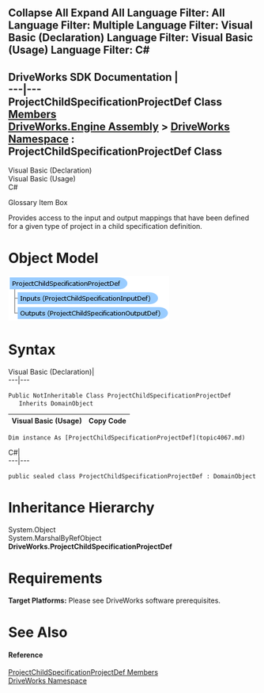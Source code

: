 Collapse All Expand All Language Filter: All  Language Filter: Multiple  Language Filter: Visual Basic (Declaration) Language Filter: Visual Basic (Usage) Language Filter: C#  
---  
DriveWorks SDK Documentation  |   
---|---  
ProjectChildSpecificationProjectDef Class   
[Members](topic4068.md)   
[DriveWorks.Engine Assembly](topic2156.md) > [DriveWorks Namespace](topic2159.md) : ProjectChildSpecificationProjectDef Class  
---  
  
Visual Basic (Declaration)    
Visual Basic (Usage)    
C# 

Glossary Item Box

Provides access to the input and output mappings that have been defined for a given type of project in a child specification definition. 

# Object Model

![](dotnetdiagramimages/image190.png)

# Syntax

Visual Basic (Declaration)|   
---|---  
      
    
    Public NotInheritable Class ProjectChildSpecificationProjectDef 
       Inherits DomainObject  
  
Visual Basic (Usage)| Copy Code  
---|---  
      
    
    Dim instance As [ProjectChildSpecificationProjectDef](topic4067.md)  
  
C#|   
---|---  
      
    
    public sealed class ProjectChildSpecificationProjectDef : DomainObject   
  
# Inheritance Hierarchy

System.Object  
System.MarshalByRefObject  
**DriveWorks.ProjectChildSpecificationProjectDef**  


# Requirements

**Target Platforms:** Please see DriveWorks software prerequisites.

# See Also

#### Reference

[ProjectChildSpecificationProjectDef Members](topic4068.md)   
[DriveWorks Namespace](topic2159.md)


